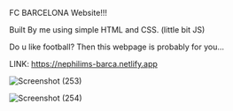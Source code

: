FC BARCELONA Website!!!

Built By me using simple HTML and CSS. (little bit JS)

Do u like football? Then this webpage is probably for you...

LINK: https://nephilims-barca.netlify.app

![Screenshot (253)](https://user-images.githubusercontent.com/105174357/204759403-da4827ff-8449-4025-a342-3c07bf3f3c0d.png)

![Screenshot (254)](https://user-images.githubusercontent.com/105174357/204759417-b7e52867-d309-499d-a8e2-09676c19890d.png)
